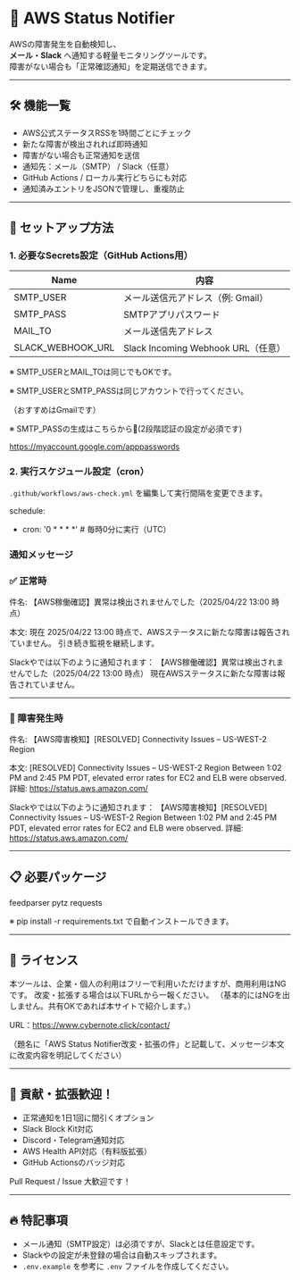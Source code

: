 # 📡 AWS Status Notifier

AWSの障害発生を自動検知し、  
**メール・Slack** へ通知する軽量モニタリングツールです。  
障害がない場合も「正常確認通知」を定期送信できます。

---

## 🛠 機能一覧

- AWS公式ステータスRSSを1時間ごとにチェック
- 新たな障害が検出されれば即時通知
- 障害がない場合も正常通知を送信
- 通知先：メール（SMTP） / Slack（任意）
- GitHub Actions / ローカル実行どちらにも対応
- 通知済みエントリをJSONで管理し、重複防止

---

## 🚀 セットアップ方法

### 1. 必要なSecrets設定（GitHub Actions用）

| Name               | 内容                              |
|--------------------|-----------------------------------|
| SMTP_USER          | メール送信元アドレス（例: Gmail）   |
| SMTP_PASS          | SMTPアプリパスワード              |
| MAIL_TO            | メール送信先アドレス               |
| SLACK_WEBHOOK_URL  | Slack Incoming Webhook URL（任意） |

※ SMTP_USERとMAIL_TOは同じでもOKです。

※ SMTP_USERとSMTP_PASSは同じアカウントで行ってください。

 （おすすめはGmailです）

※ SMTP_PASSの生成はこちらから🔗(2段階認証の設定が必須です)

  https://myaccount.google.com/apppasswords

### 2. 実行スケジュール設定（cron）

`.github/workflows/aws-check.yml` を編集して実行間隔を変更できます。

schedule:
  - cron: '0 * * * *'  # 毎時0分に実行（UTC）

### 通知メッセージ

### ✅ 正常時

件名:
【AWS稼働確認】異常は検出されませんでした（2025/04/22 13:00 時点）

本文:
現在 2025/04/22 13:00 時点で、AWSステータスに新たな障害は報告されていません。
引き続き監視を継続します。

Slackやでは以下のように通知されます：
【AWS稼働確認】異常は検出されませんでした（2025/04/22 13:00 時点）
現在AWSステータスに新たな障害は報告されていません。

---

### 🚨 障害発生時

件名:
【AWS障害検知】[RESOLVED] Connectivity Issues – US-WEST-2 Region

本文:
[RESOLVED] Connectivity Issues – US-WEST-2 Region
Between 1:02 PM and 2:45 PM PDT, elevated error rates for EC2 and ELB were observed.
詳細: https://status.aws.amazon.com/

Slackやでは以下のように通知されます：
【AWS障害検知】[RESOLVED] Connectivity Issues – US-WEST-2 Region
Between 1:02 PM and 2:45 PM PDT, elevated error rates for EC2 and ELB were observed.
詳細: https://status.aws.amazon.com/

---

## 📋 必要パッケージ

feedparser
pytz
requests

※ pip install -r requirements.txt で自動インストールできます。

---

## 📄 ライセンス

本ツールは、企業・個人の利用はフリーで利用いただけますが、商用利用はNGです。
改変・拡張する場合は以下URLから一報ください。
（基本的にはNGを出しません。共有OKであれば本サイトで紹介します。）

URL：https://www.cybernote.click/contact/

（題名に「AWS Status Notifier改変・拡張の件」と記載して、メッセージ本文に改変内容を明記してください）

---

## 🤝 貢献・拡張歓迎！

- 正常通知を1日1回に間引くオプション
- Slack Block Kit対応
- Discord・Telegram通知対応
- AWS Health API対応（有料版拡張）
- GitHub Actionsのバッジ対応

Pull Request / Issue 大歓迎です！

---

## 🔥 特記事項

- メール通知（SMTP設定）は必須ですが、Slackとは任意設定です。
- Slackやの設定が未登録の場合は自動スキップされます。
- `.env.example` を参考に `.env` ファイルを作成してください。







